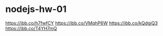 # nodejs-hw-01

https://ibb.co/h7fwfCY
https://ibb.co/VMqhP6W
https://ibb.co/kQdgjQ3
https://ibb.co/T4YH7mQ
